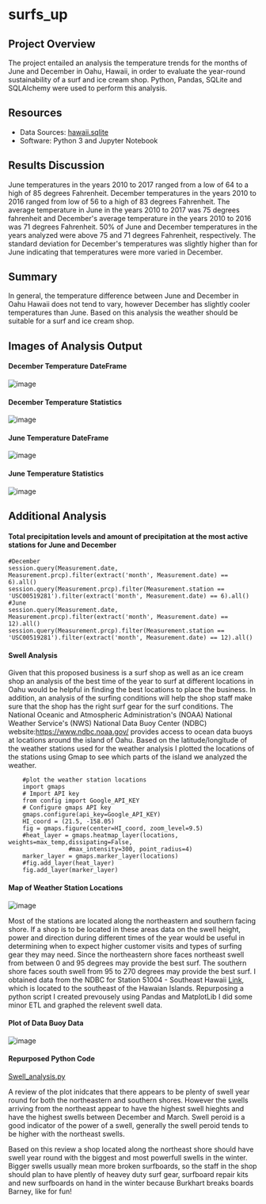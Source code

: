 # surfs_up

## Project Overview 
The project entailed an analysis the temperature trends for the months of June and December in Oahu, Hawaii, in order to evaluate the year-round sustainability of a surf and ice cream shop. Python, Pandas, SQLite and SQLAlchemy were used to perform this analysis.

## Resources
- Data Sources: [hawaii.sqlite](https://github.com/blueschistrocks/surfs_up/blob/f7a7727131863c205aeba0a78353a236c1dfdae1/hawaii.sqlite)
- Software: Python 3 and Jupyter Notebook

## Results Discussion

June temperatures in the years 2010 to 2017 ranged from a low of 64 to a high of 85 degrees Fahrenheit. December temperatures in the years 2010 to 2016 ranged from low of 56 to a high of 83 degrees Fahrenheit. The average temperature in June in the years 2010 to 2017 was 75 degrees fahrenheit and December's average temperature in the years 2010 to 2016 was 71 degrees Fahrenheit. 50% of June and December temperatures in the years analyzed were above 75 and 71 degrees Fahrenheit, respectively. The standard deviation for December's temperatures was slightly higher than for June indicating that temperatures were more varied in December. 


## Summary
In general, the temperature difference between June and December in Oahu Hawaii does not tend to vary, however December has slightly cooler temperatures than June. Based on this analysis the weather should be suitable for a surf and ice cream shop.

## Images of Analysis Output

#### December Temperature DateFrame
![image](https://github.com/blueschistrocks/surfs_up/blob/b3beec2a22bf9fd85057370fdcd90ac957234de5/Images/Dec_temp_df.png)<br>
#### December Temperature Statistics
![image](https://github.com/blueschistrocks/surfs_up/blob/b3beec2a22bf9fd85057370fdcd90ac957234de5/Images/Dec_temp_stats.png)<br>
#### June Temperature DateFrame
![image](https://github.com/blueschistrocks/surfs_up/blob/b3beec2a22bf9fd85057370fdcd90ac957234de5/Images/June_temp_df.png)<br>
#### June Temperature Statistics
![image](https://github.com/blueschistrocks/surfs_up/blob/b3beec2a22bf9fd85057370fdcd90ac957234de5/Images/June_temp_stats.png)<br>

## Additional Analysis

#### Total precipitation levels and amount of precipitation at the most active stations for June and December

    #December
    session.query(Measurement.date, Measurement.prcp).filter(extract('month', Measurement.date) == 6).all()
    session.query(Measurement.prcp).filter(Measurement.station == 'USC00519281').filter(extract('month', Measurement.date) == 6).all()
    #June
    session.query(Measurement.date, Measurement.prcp).filter(extract('month', Measurement.date) == 12).all()
    session.query(Measurement.prcp).filter(Measurement.station == 'USC00519281').filter(extract('month', Measurement.date) == 12).all()

#### Swell Analysis

Given that this proposed business is a surf shop as well as an ice cream shop an analysis of the best time of the year to surf at different locations in Oahu would be helpful in finding the best locations to place the business. In addition, an analysis of the surfing conditions will help the shop staff make sure that the shop has the right surf gear for the surf conditions. The National Oceanic and Atmospheric Administration's (NOAA) National Weather Service's (NWS) National Data Buoy Center (NDBC) website:https://www.ndbc.noaa.gov/ provides access to ocean data buoys at locations around the island of Oahu.  Based on the latitude/longitude of the weather stations used for the weather analysis I plotted the locations of the stations using Gmap to see which parts of the island we analyzed the weather.

        #plot the weather station locations
        import gmaps
        # Import API key
        from config import Google_API_KEY
        # Configure gmaps API key
        gmaps.configure(api_key=Google_API_KEY)
        HI_coord = (21.5, -158.05)
        fig = gmaps.figure(center=HI_coord, zoom_level=9.5)
        #heat_layer = gmaps.heatmap_layer(locations, weights=max_temp,dissipating=False,
                     #max_intensity=300, point_radius=4)
        marker_layer = gmaps.marker_layer(locations)
        #fig.add_layer(heat_layer)
        fig.add_layer(marker_layer)

#### Map of Weather Station Locations
![image](https://github.com/blueschistrocks/surfs_up/blob/0cc29b70920aa723027dcbd61d6ea92d370e70a4/Images/Gmap-Oahu.png)

Most of the stations are located along the northeastern and southern facing shore. If a shop is to be located in these areas data on the swell height, power and direction during different times of the year would be useful in determining when to expect higher customer visits and types of surfing gear they may need. Since the northeastern shore faces northeast swell from between 0 and 95 degrees may provide the best surf. The southern shore faces south swell from 95 to 270 degrees may provide the best surf. I obtained data from the NDBC for Station 51004 - Southeast Hawaii [Link](https://www.ndbc.noaa.gov/view_text_file.php?filename=51004h2021.txt.gz&dir=data/historical/stdmet/), which is located to the southeast of the Hawaian Islands. Repurposing a python script I created prevousely using Pandas and MatplotLib I did some minor ETL and graphed the relevent swell data.

#### Plot of Data Buoy Data
![image](https://github.com/blueschistrocks/surfs_up/blob/9834de0b3f0cdc76001963199df15a65464a5845/Images/DataBouy_plot(2021).png)
#### Repurposed Python Code
[Swell_analysis.py](https://github.com/blueschistrocks/surfs_up/blob/feb9e4804f783a21cc488e2fe0d5083f43ee7d36/Swell_analysis.py)

A review of the plot inidcates that there appears to be plenty of swell year round for both the northeastern and southern shores. However the swells arriving from the northeast appear to have the highest swell hieghts and have the highest swells between December and March. Swell peroid is a good indicator of the power of a swell, generally the swell peroid tends to be higher with the northeast swells.

Based on this review a shop located along the northeast shore should have swell year round with the biggest and most powerfull swells in the winter.  Bigger swells usually mean more broken surfboards, so the staff in the shop should plan to have plently of heavey duty surf gear, surfboard repair kits and new surfboards on hand in the winter because Burkhart breaks boards Barney, like for fun!
